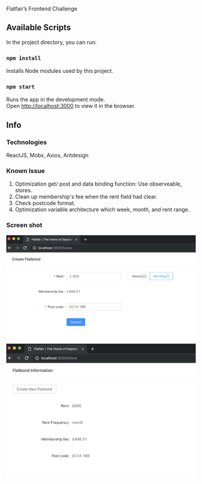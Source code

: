 Flatfair’s Frontend Challenge

## Available Scripts

In the project directory, you can run:

### `npm install`

Installs Node modules used by this project.

### `npm start`

Runs the app in the development mode.<br>
Open [http://localhost:3000](http://localhost:3000) to view it in the browser.

## Info

### Technologies
ReactJS, Mobx, Axios, Antdesign

### Known Issue
1. Optimization get/ post and data binding function: Use observeable, stores.
2. Clean up membership's fee when the rent field had clear.
3. Check postcode format.
4. Optimization variable architecture which week, month, and rent range.

### Screen shot
![image](https://github.com/cms4225/flatbond_codechallenage/blob/master/createFlatbond.png)
![image](https://github.com/cms4225/flatbond_codechallenage/blob/master/infoFlatbond.png)


